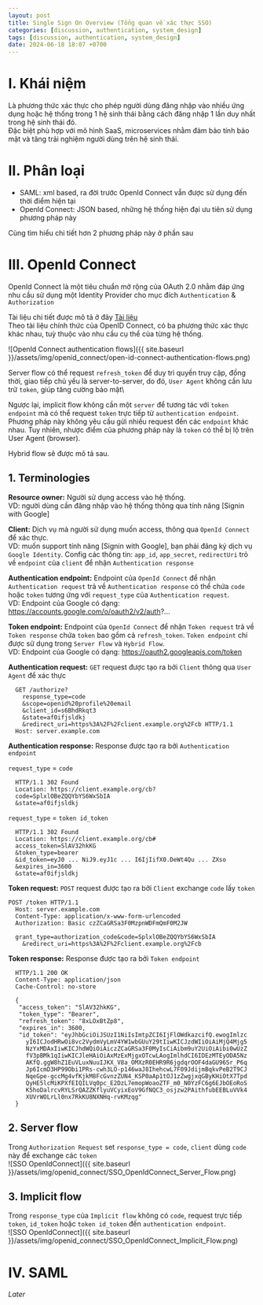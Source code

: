 ```yaml
---
layout: post
title: Single Sign On Overview (Tổng quan về xác thực SSO)
categories: [discussion, authentication, system_design]
tags: [discussion, authentication, system_design]
date: 2024-06-18 18:07 +0700
---
```


# I. Khái niệm
Là phương thức xác thực cho phép người dùng đăng nhập vào nhiều ứng dụng hoặc hệ thống trong 1 hệ sinh thái bằng cách đăng nhập 1 lần duy nhất trong hệ sinh thái đó.\
Đặc biệt phù hợp với mô hình SaaS, microservices nhằm đảm bảo tính bảo mật và tăng trải nghiệm người dùng trên hệ sinh thái.

# II. Phân loại
- SAML: xml based, ra đời trước OpenId Connect vẫn được sử dụng đến thời điểm hiện tại
- OpenId Connect: JSON based, những hệ thống hiện đại ưu tiên sử dụng phương pháp này

Cùng tìm hiểu chi tiết hơn 2 phương pháp này ở phần sau

# III. OpenId Connect
OpenId Connect là một tiêu chuẩn mở rộng của OAuth 2.0 nhằm đáp ứng nhu cầu sử dụng một Identity Provider cho mục đích `Authentication` & `Authorization`

Tài liệu chi tiết được mô tả ở đây [Tài liệu](https://openid.net/specs/openid-connect-core-1_0.html)\
Theo tài liệu chính thức của OpenID Connect, có ba phương thức xác thực khác nhau, tuỳ thuộc vào nhu cầu cụ thể của từng hệ thống.

![OpenId Connect authentication flows]({{ site.baseurl }}/assets/img/openid_connect/open-id-connect-authentication-flows.png)

Server flow có thể request `refresh_token` để duy trì quyền truy cập, đồng thời, giao tiếp chủ yếu là server-to-server, do đó, `User Agent` không cần lưu trữ `token`, giúp tăng cường bảo mật\

Ngược lại, implicit flow không cần một `server` để tương tác với `token endpoint` mà có thể request `token` trực tiếp từ `authentication endpoint`.\
Phương pháp này không yêu cầu gửi nhiều request đến các `endpoint` khác nhau. Tuy nhiên, nhược điểm của phương pháp này là `token` có thể bị lộ trên User Agent (browser).

Hybrid flow sẽ được mô tả sau.
## 1. Terminologies
**Resource owner:** Người sử dụng access vào hệ thống.\
VD: người dùng cần đăng nhập vào hệ thống thông qua tính năng [Signin with Google]

**Client:** Dịch vụ mà người sử dụng muốn access, thông qua `OpenId Connect` để xác thực.\
VD: muốn support tính năng [Signin with Google], bạn phải đăng ký dịch vụ `Google Identity`. Config các thông tin: `app_id`, `app_secret`, `redirectUri` trỏ về `endpoint` của `client` để nhận `Authentication response`

**Authentication endpoint:** Endpoint của `OpenId Connect` để nhận `Authentication request` trả về `Authentication response` có thể chứa `code` hoặc `token` tương ứng với `request_type` của `Authentication request`.\
VD: Endpoint của Google có dạng: https://accounts.google.com/o/oauth2/v2/auth?...

**Token endpoint:** Endpoint của `OpenId Connect` để nhận `Token request` trả về `Token response` chứa `token` bao gồm cả `refresh_token`. `Token endpoint` chỉ được sử dụng trong `Server Flow` và `Hybrid Flow`.\
VD: Endpoint của Google có dạng: https://oauth2.googleapis.com/token

**Authentication request:** `GET` request được tạo ra bởi `Client` thông qua `User Agent` để xác thực

```
  GET /authorize?
    response_type=code
    &scope=openid%20profile%20email
    &client_id=s6BhdRkqt3
    &state=af0ifjsldkj
    &redirect_uri=https%3A%2F%2Fclient.example.org%2Fcb HTTP/1.1
  Host: server.example.com
```

**Authentication response:** Response được tạo ra bởi `Authentication endpoint`

`request_type` = `code`

```
  HTTP/1.1 302 Found
  Location: https://client.example.org/cb?
  code=SplxlOBeZQQYbYS6WxSbIA
  &state=af0ifjsldkj
```

`request_type` = `token id_token`

```
  HTTP/1.1 302 Found
  Location: https://client.example.org/cb#
  access_token=SlAV32hkKG
  &token_type=bearer
  &id_token=eyJ0 ... NiJ9.eyJ1c ... I6IjIifX0.DeWt4Qu ... ZXso
  &expires_in=3600
  &state=af0ifjsldkj
```

**Token request:** `POST` request được tạo ra bởi `Client` exchange `code` lấy `token`

```
POST /token HTTP/1.1
  Host: server.example.com
  Content-Type: application/x-www-form-urlencoded
  Authorization: Basic czZCaGRSa3F0MzpnWDFmQmF0M2JW

  grant_type=authorization_code&code=SplxlOBeZQQYbYS6WxSbIA
    &redirect_uri=https%3A%2F%2Fclient.example.org%2Fcb
```

**Token response:** Response được tạo ra bởi `Token endpoint`

```
  HTTP/1.1 200 OK
  Content-Type: application/json
  Cache-Control: no-store

  {
   "access_token": "SlAV32hkKG",
   "token_type": "Bearer",
   "refresh_token": "8xLOxBtZp8",
   "expires_in": 3600,
   "id_token": "eyJhbGciOiJSUzI1NiIsImtpZCI6IjFlOWdkazcifQ.ewogImlzc
     yI6ICJodHRwOi8vc2VydmVyLmV4YW1wbGUuY29tIiwKICJzdWIiOiAiMjQ4Mjg5
     NzYxMDAxIiwKICJhdWQiOiAiczZCaGRSa3F0MyIsCiAibm9uY2UiOiAibi0wUzZ
     fV3pBMk1qIiwKICJleHAiOiAxMzExMjgxOTcwLAogImlhdCI6IDEzMTEyODA5Nz
     AKfQ.ggW8hZ1EuVLuxNuuIJKX_V8a_OMXzR0EHR9R6jgdqrOOF4daGU96Sr_P6q
     Jp6IcmD3HP99Obi1PRs-cwh3LO-p146waJ8IhehcwL7F09JdijmBqkvPeB2T9CJ
     NqeGpe-gccMg4vfKjkM8FcGvnzZUN4_KSP0aAp1tOJ1zZwgjxqGByKHiOtX7Tpd
     QyHE5lcMiKPXfEIQILVq0pc_E2DzL7emopWoaoZTF_m0_N0YzFC6g6EJbOEoRoS
     K5hoDalrcvRYLSrQAZZKflyuVCyixEoV9GfNQC3_osjzw2PAithfubEEBLuVVk4
     XUVrWOLrLl0nx7RkKU8NXNHq-rvKMzqg"
  }
```

## 2. Server flow
Trong `Authorization Request` set `response_type = code`, `client` dùng `code` này để exchange các `token`\
![SSO OpenIdConnect]({{ site.baseurl }}/assets/img/openid_connect/SSO_OpenIdConnect_Server_Flow.png)

## 3. Implicit flow
Trong `response_type` của `Implicit flow` không có `code`, request trực tiếp `token`, `id_token` hoặc `token id_token` đến `authentication endpoint`.\
![SSO OpenIdConnect]({{ site.baseurl }}/assets/img/openid_connect/SSO_OpenIdConnect_Implicit_Flow.png)

# IV. SAML
*Later*
